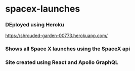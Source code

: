 # spacex-launches

### DEployed using Heroku
https://shrouded-garden-00773.herokuapp.com/

### Shows all Space X launches using the SpaceX api

### Site created using React and Apollo GraphQL
